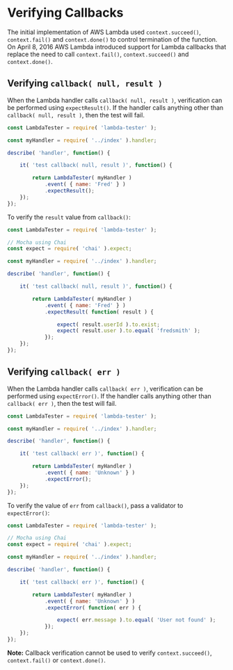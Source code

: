 # Verifying Callbacks

The initial implementation of AWS Lambda used `context.succeed()`, `context.fail()` and `context.done()` to control termination of the
function. On April 8, 2016 AWS Lambda introduced support for Lambda callbacks that replace the need to call `context.fail()`,
`context.succeed()` and `context.done()`.


## Verifying `callback( null, result )`

When the Lambda handler calls `callback( null, result )`, verification can be performed using `expectResult()`. If the handler calls
anything other than `callback( null, result )`, then the test will fail.

```js
const LambdaTester = require( 'lambda-tester' );

const myHandler = require( '../index' ).handler;

describe( 'handler', function() {

	it( 'test callback( null, result )', function() {

		return LambdaTester( myHandler )
			.event( { name: 'Fred' } )
			.expectResult();
	});
});
```

To verify the `result` value from `callback()`:

```js
const LambdaTester = require( 'lambda-tester' );

// Mocha using Chai
const expect = require( 'chai' ).expect;

const myHandler = require( '../index' ).handler;

describe( 'handler', function() {

	it( 'test callback( null, result )', function() {

		return LambdaTester( myHandler )
			.event( { name: 'Fred' } )
			.expectResult( function( result ) {

                expect( result.userId ).to.exist;
                expect( result.user ).to.equal( 'fredsmith' );
            });
	});
});
```

## Verifying `callback( err )`

When the Lambda handler calls `callback( err )`, verification can be performed using `expectError()`. If the handler calls
anything other than `callback( err )`, then the test will fail.


```js
const LambdaTester = require( 'lambda-tester' );

const myHandler = require( '../index' ).handler;

describe( 'handler', function() {

	it( 'test callback( err )', function() {

		return LambdaTester( myHandler )
			.event( { name: 'Unknown' } )
			.expectError();
	});
});
```

To verify the value of `err` from `callback()`, pass a validator to `expectError()`:

```js
const LambdaTester = require( 'lambda-tester' );

// Mocha using Chai
const expect = require( 'chai' ).expect;

const myHandler = require( '../index' ).handler;

describe( 'handler', function() {

	it( 'test callback( err )', function() {

		return LambdaTester( myHandler )
			.event( { name: 'Unknown' } )
			.expectError( function( err ) {

				expect( err.message ).to.equal( 'User not found' );
			});
	});
});
```

**Note:** Callback verification cannot be used to verify `context.succeed()`, `context.fail()` or `context.done()`.

